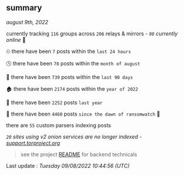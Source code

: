 
## summary
_august 9th, 2022_

currently tracking `116` groups across `206` relays & mirrors - _`98` currently online_ 📡

⏲ there have been `7` posts within the `last 24 hours`

🕓 there have been `78` posts within the `month of august`

📅 there have been `739` posts within the `last 90 days`

🏚 there have been `2174` posts within the `year of 2022`

🚀 there have been `2252` posts `last year`

🦕 there have been `4460` posts `since the dawn of ransomwatch` 🐣

there are `55` custom parsers indexing posts

_`20` sites using v2 onion services are no longer indexed - [support.torproject.org](https://support.torproject.org/onionservices/v2-deprecation/)_

> see the project [README](https://github.com/jmousqueton/ransomwatch#readme) for backend technicals



Last update : _Tuesday 09/08/2022 10:44:56 (UTC)_

